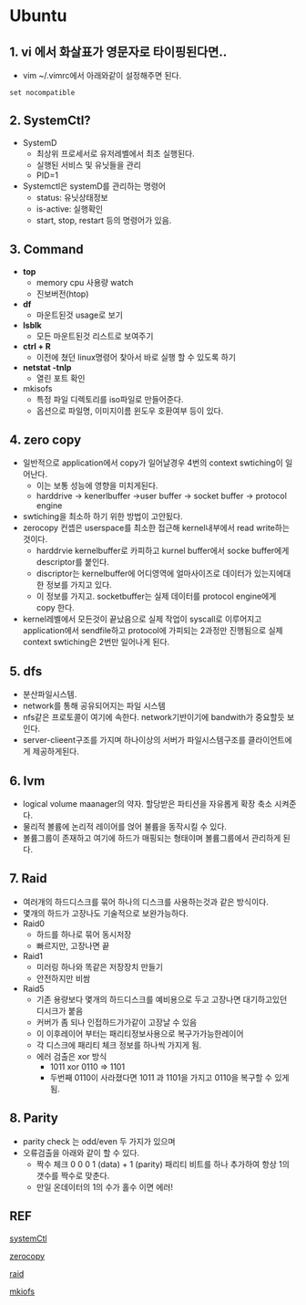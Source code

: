 # Ubuntu

## 1. vi 에서 화살표가 영문자로 타이핑된다면..

* vim ~/.vimrc에서 아래와같이 설정해주면 된다.

~~~ 
set nocompatible 
~~~



## 2. SystemCtl?

* SystemD
  * 최상위 프로세서로 유저레벨에서 최초 실행된다.
  * 실행된 서비스 및 유닛들을 관리
  * PID=1
* Systemctl은 systemD를 관리하는 명령어
  * status: 유닛상태정보
  * is-active: 실행확인
  * start, stop, restart 등의 명령어가 있음.



## 3. Command

* **top**
  - memory cpu 사용량 watch
  - 진보버전(htop)
* **df**
  - 마운트된것 usage로 보기
* **lsblk** 
  - 모든 마운트된것 리스트로 보여주기
* **ctrl + R**
  - 이전에 쳤던 linux명령어 찾아서 바로 실행 할 수 있도록 하기
* **netstat -tnlp**
  * 열린 포트 확인
* mkisofs
  * 특정 파일 디렉토리를 iso파일로 만들어준다. 
  * 옵션으로 파일명, 이미지이름 윈도우 호환여부 등이 있다.



## 4. zero copy

* 일반적으로 application에서 copy가 일어날경우 4번의 context swtiching이 일어난다. 
  * 이는 보통 성능에 영향을 미치게된다.
  * harddrive -> kenerlbuffer ->user buffer -> socket buffer -> protocol engine 
* swtiching을 최소하 하기 위한 방법이 고안됬다.
* zerocopy 컨셉은 userspace를 최소한 접근해 kernel내부에서 read write하는 것이다.
  * harddrvie kernelbuffer로 카피하고 kurnel buffer에서 socke buffer에게 descriptor를 붙인다.
  * discriptor는 kernelbuffer에 어디영역에 얼마사이즈로 데이터가 있는지에대한 정보를 가지고 있다.
  * 이 정보를 가지고. socketbuffer는 실제 데이터를 protocol engine에게 copy 한다.
* kernel레벨에서 모든것이 끝났음으로 실제 작업이 syscall로 이루어지고 application에서 sendfile하고 protocol에 가피되는 2과정만 진행됨으로 실제 context swtiching은 2번만 일어나게 된다.



## 5. dfs

* 분산파일시스템. 
* network를 통해 공유되어지는 파일 시스템
* nfs같은 프로토콜이 여기에 속한다. network기반이기에 bandwith가 중요할듯 보인다. 
* server-clieent구조를 가지며 하나이상의 서버가 파일시스템구조를 클라이언트에게 제공하게된다.



## 6. lvm

* logical volume maanager의 약자. 할당받은 파티션을 자유롭게 확장 축소 시켜준다.
* 물리적 볼륨에 논리적 레이어를 얹어 불륨을 동작시킬 수 있다.
* 볼륨그룹이 존재하고 여기에 하드가 매핑되는 형태이며 볼륨그룹에서 관리하게 된다.



## 7. Raid

* 여러개의 하드디스크를 묶어 하나의 디스크를 사용하는것과 같은 방식이다.
* 몇개의 하드가 고장나도 기술적으로 보완가능하다.
* Raid0
  * 하드를 하나로 묶어 동시저장
  * 빠르지만, 고장나면 끝
* Raid1
  * 미러링 하나와 똑같은 저장장치 만들기
  * 안전하지만 비쌈
* Raid5
  * 기존 용량보다 몇개의 하드디스크를 예비용으로 두고 고장나면 대기하고있던 디시크가 붙음
  * 커버가 좀 되나 인접하드가가같이 고장날 수 있음
  * 이 이후레이어 부터는 패리티정보사용으로 복구가가능한레이어
  * 각 디스크에 패리티 체크 정보를 하나씩 가지게 됨.
  * 에러 검출은 xor 방식
    *  1011 xor 0110 => 1101  
    * 두번째  0110이 사라졌다면 1011 과 1101을 가지고 0110을 복구할 수 있게됨. 



## 8. Parity 

* parity check 는 odd/even 두 가지가 있으며
* 오류검출을 아래와 같이 할 수 있다.
  * 짝수 체크 0 0 0 1 (data) + 1 (parity)  패리티 비트를 하나 추가하여 항상 1의 갯수를 짝수로 맞춘다. 
  * 만일 온데이터의  1의 수가 홀수 이면  에러!






## REF

[systemCtl](http://haker.tistory.com/51)

[zerocopy](https://www.linuxjournal.com/article/6345)

[raid](https://jerrystyle.tistory.com/56)

[mkiofs](https://idchowto.com/?p=8294)

